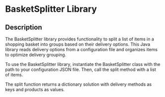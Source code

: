 # BasketSplitter Library

## Description

The BasketSplitter library provides functionality to split a list of items in a shopping basket into groups based on their delivery options. This Java library reads delivery options from a configuration file and organizes items to optimize delivery grouping. 

To use the BasketSplitter library, instantiate the BasketSplitter class with the path to your configuration JSON file. Then, call the split method with a list of items.

The split function  returns a dictionary solution with delivery methods as keys and products as values.
